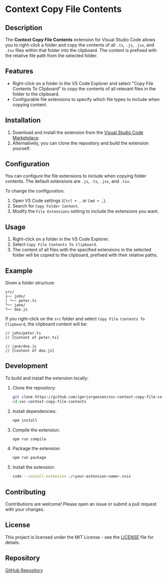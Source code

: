 # Context Copy File Contents

## Description

The **Context Copy File Contents** extension for Visual Studio Code allows you to right-click a folder and copy the contents of all `.ts`, `.js`, `.jsx`, and `.tsx` files within that folder into the clipboard. The content is prefixed with the relative file path from the selected folder.

## Features

- Right-click on a folder in the VS Code Explorer and select "Copy File Contents To Clipboard" to copy the contents of all relevant files in the folder to the clipboard.
- Configurable file extensions to specify which file types to include when copying content.

## Installation

1. Download and install the extension from the [Visual Studio Code Marketplace](https://marketplace.visualstudio.com/).
2. Alternatively, you can clone the repository and build the extension yourself.

## Configuration

You can configure the file extensions to include when copying folder contents. The default extensions are `.js`, `.ts`, `.jsx`, and `.tsx`.

To change the configuration:

1. Open VS Code settings (`Ctrl + ,` or `Cmd + ,`).
2. Search for `Copy Folder Content`.
3. Modify the `File Extensions` setting to include the extensions you want.

## Usage

1. Right-click on a folder in the VS Code Explorer.
2. Select `Copy File Contents To Clipboard`.
3. The content of all files with the specified extensions in the selected folder will be copied to the clipboard, prefixed with their relative paths.

## Example

Given a folder structure:

```
src/
├── john/
│ └── peter.ts
└── jane/
└── doe.js
```

If you right-click on the `src` folder and select `Copy File Contents To Clipboard`, the clipboard content will be:

```
// john/peter.ts
// [Content of peter.ts]

// jane/doe.js
// [Content of doe.js]
```

## Development

To build and install the extension locally:

1. Clone the repository:

   ```sh
   git clone https://github.com/igorjorgensen/vsc-context-copy-file-contents.git
   cd vsc-context-copy-file-contents
   ```

2. Install dependencies:

   ```sh
   npm install
   ```

3. Compile the extension:

   ```sh
   npm run compile
   ```

4. Package the extension:

   ```sh
   npm run package
   ```

5. Install the extension:
   ```sh
   code --install-extension ./<your-extension-name>.vsix
   ```

## Contributing

Contributions are welcome! Please open an issue or submit a pull request with your changes.

## License

This project is licensed under the MIT License - see the [LICENSE](LICENSE) file for details.

## Repository

[GitHub Repository](https://github.com/igorjorgensen/vsc-context-copy-file-contents)

